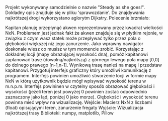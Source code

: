 Projekt wykonywany samodzielnie o nazwie "Steady as she goes!". Dokładny opis znajduje się w pliku 'sprawozdanie'. Do znajdywania najkrótszej drogi wykorzystano aglorytm Dijkstry. Polecenie brzmiało:

Kapitan planuję przepłynąć akwen reprezentowany przez kwadrat wielkości NxN. Problemem jest jednak fakt że akwen znajduje się w płytkim rejonie, w związku z czym wasz statek może przepływać tylko przez pola o głębokości większej niż jego zanurzenie. Jako wprawny nawigator doskonale wiesz co musisz w tym momencie zrobić.
Korzystając z dokładnej locji (mapy obrazującej wysokość dna), pomóż kapitanowi zaplanować trasę (dowolną/najkrótszą) z górnego lewego pola mapy [0,0] do dolnego prawego [n-1,n-1]. Wynikową trasę nanieś na mapę i przedstaw kapitanowi.
Przygotuj interfejs graficzny który umożliwi komunikację z programem. Interfejs powinien umożliwić stworzenie locji w formie mapy NxN w którą użytkownik będzie mógł wpisywać wysokość terenu w m.n.p.m. Interfejs powininen w czytelny sposób obrazować głębokości i wysokości (jeżeli teren jest powyżej 0 powinien zostać odpowiednio zaznaczony jako ląd, poniżej 0 jako morze). Głębokość i wysokość terenu powinna mieć wpływ na wizualizację.
Wejście:
    Macierz NxN z liczbami (float) opisującymi teren, zanurzenie fregaty
Wyjście:
    Wizualizacja najkrótszej trasy
Biblioteki:
numpy, matplotlib, Pillow
